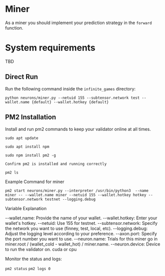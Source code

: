 
# Miner

As a miner you should implement your prediction strategy in the `forward` function.

# System requirements

TBD

## Direct Run 

Run the following command inside the `infinite_games` directory:

`python neurons/miner.py --netuid 155 --subtensor.network test --wallet.name {default} --wallet.hotkey {default}`

## PM2 Installation

Install and run pm2 commands to keep your validator online at all times.


`sudo apt update`

`sudo apt install npm` 

`sudo npm install pm2 -g`

`Confirm pm2 is installed and running correctly`

`pm2 ls`


Example Command for miner

`pm2 start neurons/miner.py --interpreter /usr/bin/python3  --name miner -- --wallet.name miner --netuid 155 --wallet.hotkey hotkey --subtensor.network testnet --logging.debug`


Variable Explanation

--wallet.name: Provide the name of your wallet.
--wallet.hotkey: Enter your wallet's hotkey.
--netuid: Use 155 for testnet.
--subtensor.network: Specify the network you want to use (finney, test, local, etc).
--logging.debug: Adjust the logging level according to your preference.
--axon.port: Specify the port number you want to use.
--neuron.name: Trials for this miner go in miner.root / (wallet_cold - wallet_hot) / miner.name.
--neuron.device: Device to run the validator on. cuda or cpu

Monitor the status and logs:

`pm2 status`
`pm2 logs 0`